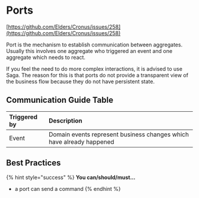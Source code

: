 # Ports

[https://github.com/Elders/Cronus/issues/258](https://github.com/Elders/Cronus/issues/258)

Port is the mechanism to establish communication between aggregates. Usually this involves one aggregate who triggered an event and one aggregate which needs to react.

If you feel the need to do more complex interactions, it is advised to use Saga. The reason for this is that ports do not provide a transparent view of the business flow because they do not have persistent state.

## Communication Guide Table

| Triggered by | Description |
| :--- | :--- |
| Event | Domain events represent business changes which have already happened |

## Best Practices

{% hint style="success" %}
**You can/should/must...**

* a port can send a command
{% endhint %}




